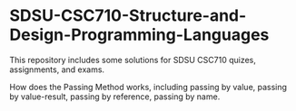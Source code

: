 # SDSU-CSC710-Structure-and-Design-Programming-Languages

This repository includes some solutions for SDSU CSC710 quizes, assignments, and exams.

How does the Passing Method works, including passing by value, passing by value-result, passing by reference, passing by name.
